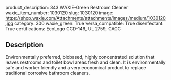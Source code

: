 product_description: 343 WAXIE-Green Restroom Cleaner
waxie_item_number: 1030120
slug: 1030120
image: https://shop.waxie.com/Attachments/attachments/images/medium/1030120.jpg
category: 300
waxie_green: True
versa_compatible: True
disenfectant: True
certifications: EcoLogo CCD-146, UL 2759, CACC

## Description
Environmentally preferred, biobased, highly concentrated solution that leaves restrooms and toilet bowl areas fresh and clean. It is environmentally safe and worker friendly and a very economical product to replace traditional corrosive bathroom cleaners.

